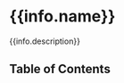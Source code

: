 # {{info.name}}
{{info.description}}
<!-- #include badges.md -->

## Table of Contents
<!-- START doctoc -->
<!-- END doctoc -->

<!-- #include requirements.md -->
<!-- #include installation.md -->
<!-- #include usage.md -->
<!-- #include contributing.md -->
